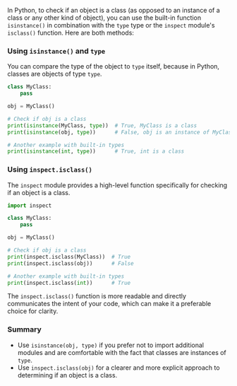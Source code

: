 In Python, to check if an object is a class (as opposed to an instance of a class or any other kind of object), you can use the built-in function `isinstance()` in combination with the `type` type or the `inspect` module's `isclass()` function. Here are both methods:

### Using `isinstance()` and `type`

You can compare the type of the object to `type` itself, because in Python, classes are objects of type `type`.

```python
class MyClass:
    pass

obj = MyClass()

# Check if obj is a class
print(isinstance(MyClass, type))  # True, MyClass is a class
print(isinstance(obj, type))      # False, obj is an instance of MyClass, not a class

# Another example with built-in types
print(isinstance(int, type))      # True, int is a class
```

### Using `inspect.isclass()`

The `inspect` module provides a high-level function specifically for checking if an object is a class.

```python
import inspect

class MyClass:
    pass

obj = MyClass()

# Check if obj is a class
print(inspect.isclass(MyClass))  # True
print(inspect.isclass(obj))      # False

# Another example with built-in types
print(inspect.isclass(int))      # True
```

The `inspect.isclass()` function is more readable and directly communicates the intent of your code, which can make it a preferable choice for clarity.

### Summary

- Use `isinstance(obj, type)` if you prefer not to import additional modules and are comfortable with the fact that classes are instances of `type`.
- Use `inspect.isclass(obj)` for a clearer and more explicit approach to determining if an object is a class.
